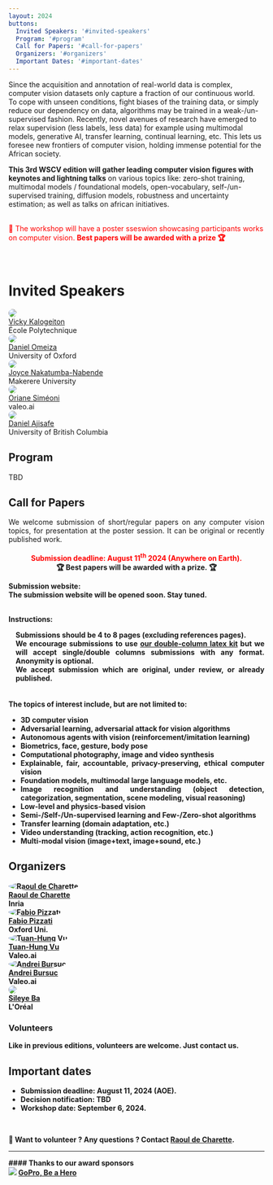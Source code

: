 ```yaml
---
layout: 2024
buttons:
  Invited Speakers: '#invited-speakers'
  Program: '#program'
  Call for Papers: '#call-for-papers'
  Organizers: '#organizers'
  Important Dates: '#important-dates'
---
```


<!-- # Overview -->
<div class="workshopdesc">
Since the acquisition and annotation of real-world data is complex, computer vision datasets only capture a fraction of our continuous world. To cope with unseen conditions, fight biases of the training data, or simply reduce our dependency on data, algorithms may be trained in a weak-/un-supervised fashion. Recently, novel avenues of research have emerged to relax supervision (less labels, less data) for example using multimodal models, generative AI, transfer learning, continual learning, etc. This lets us foresee new frontiers of computer vision, holding immense potential for the African society.

<b>This 3rd WSCV edition will gather leading computer vision figures with keynotes and lightning talks</b> on various topics like: 
zero-shot training, multimodal models / foundational models, open-vocabulary, self-/un-supervised training, diffusion models, robustness and uncertainty estimation; as well as talks on african initiatives.
<br>
<br>


<!-- <div style="text-align: center;">
<a href="#call-for-papers" style="display: inline-block; padding: 10px; margin-left: auto; margin-right: auto; background-color: red; color: white; font-weight: bolder; border-radius: 10px;">Submit your work 📜 (Deadline: August 20th)</a>
</div> -->
<span style="color: red;">
📢 The workshop will have a poster sseswion showcasing participants works on computer vision. <b>Best papers will be awarded with a prize 🏆</b><br/>
<!-- * News 08/28: Decisions are out on <a href="https://openreview.net/group?id=DeepLearningIndaba.com/2023/Workshop/WSCV" target="_blank">OpenReview</a>. -->
<br>
<!-- * News 08/20: Submissions are closed.<br>
* News 08/14: Paper submission deadline is extended to August 20th.<br>
* News 08/01: Submission website is open.-->
</span>
<br> 
<!-- <em>Remote access details will be added here close to the event.</em><br>

 <div class="live">
  The recording is available:<br>
  <a href="https://www.youtube.com/watch?v=12bSyGYJkgA" target="_blank">Workshop on Weakly Supervised Computer-Vision</a>
 </div>
 -->
</div>

# Invited Speakers
<div class="speakers">
  <div class="speaker">
    <a href="https://vicky.kalogeiton.info" target="_blank">
    <img src="/assets/imgs/people/vicky_kalogeiton.jpg" style ="border-radius: 50%; object-fit: cover; width = 100%; aspect-ratio: 1;">
    <br>
    Vicky Kalogeiton</a><br>
    École Polytechnique
  </div>
  <div class="speaker">
    <a href="https://danielomeiza.github.io" target="_blank">
    <img src="/assets/imgs/people/daniel_omeiza.jpg" style ="border-radius: 50%; object-fit: cover; width = 100%; aspect-ratio: 1;">
    <br>
    Daniel Omeiza</a><br>
    University of Oxford
  </div>
  <div class="speaker">
    <a href="https://sites.google.com/view/jnabende/home" target="_blank">
    <img src="/assets/imgs/people/joyce_nakatumba-nabende.jpg" style ="border-radius: 50%; object-fit: cover; width = 100%; aspect-ratio: 1;">
    <br>
    Joyce Nakatumba-Nabende</a><br>
    Makerere University
  </div>
  <div class="speaker">
    <a href="https://osimeoni.github.io/" target="_blank">
    <img src="/assets/imgs/people/oriane_simeoni.jpg" style ="border-radius: 50%; object-fit: cover; width = 100%; aspect-ratio: 1;">
    <br>
    Oriane Siméoni</a><br>
    valeo.ai
  </div>
  <div class="speaker">
    <a href="https://danielajisafe.github.io/" target="_blank">
    <img src="/assets/imgs/people/daniel_ajisafe.png" style ="border-radius: 50%; object-fit: cover; width = 100%; aspect-ratio: 1;">
    <br>
    Daniel Ajisafe</a><br>
    University of British Columbia
  </div>
</div>

## Program

TBD

<!-- <div class="program">
<div class="entry start">
  <span style="color: rgb(200, 0, 0); font-weight: bold;">Times are local Ghana time (GMT).</span><br>
  <div class="time">11:00am</div> - <b>Workshop start</b>
</div>
<div class="entry">
  <div class="speaker">
  </div>
  <div class="details">
    <div class="time">11:00am</div> - Opening remarks. <a href="https://team.inria.fr/rits/membres/raoul-de-charette/" target="_blank">Raoul de Charette</a>, Inria<br>
  </div>
</div>
<div class="entry">
  <div class="speaker">
    <a href="https://stelat.eu/" target="_blank">
    <img alt="Stéphane Lathuilière" src="/assets/imgs/people/stephane_lathuiliere.jpg">
    <br>
    </a>
  </div>
  <div class="details">
    <div class="time">11:10am</div> - <a href="https://stelat.eu/" target="_blank">Stéphane Lathuilière</a>, Telecom Paris<br>
    <div class="title">Data Frugality in Image Generation, Image Generation for Data Frugality</div>
    <a onclick="this.parentElement.getElementsByClassName('abstract')[0].style.display=this.parentElement.getElementsByClassName('abstract')[0].style.display!='block' ? 'block' : 'none';">[+] Abstract</a>
    <div class="abstract">In this talk, we aim to showcase recent developments that demonstrate how image generation tasks can now be addressed with only a few examples. We'll explain how image synthesis models conditioned on semantic maps can be trained effectively using a small set of samples through a transfer learning approach. Next, we'll explore how recent text-conditioned diffusion models go even further, enabling semantic image synthesis in a zero-shot manner. <br>Furthermore, we'll delve into the potential of deep image-generation techniques to facilitate learning in perception tasks with minimal training data. Specifically, we'll investigate how a semantic segmentation model can be adapted from one visual domain to another using just a single unlabeled sample. This adaptation is achieved through leveraging pre-trained text-to-image models. While earlier methods relied on style transfer for such adaptations, we'll illustrate how text-to-image diffusion models can generate synthetic target datasets that replicate real-world scenes and styles. This method allows guiding image generation towards specific concepts while retaining spatial context from a single training image.</div>
  </div>
</div>
<div class="entry">
  <div class="speaker">
    <a href="https://www.mohamed-elhoseiny.com/" target="_blank">
    <img alt="Mohamed H. Elhoseiny" src="/assets/imgs/people/mohamed-h-elhoseiny.jpg">
    <br>
    </a>
  </div>
  <div class="details">
    <div class="time">12:00pm</div> - <a href="https://www.mohamed-elhoseiny.com/" target="_blank">Mohamed H. Elhoseiny</a>, KAUST<br>
    <div class="title">Imaginative Vision Language Models: Towards human-level imaginative AI skills transforming species discovery, content creation, self-driving cars, and Emotional Health / Health Care</div>
    <a onclick="this.parentElement.getElementsByClassName('abstract')[0].style.display=this.parentElement.getElementsByClassName('abstract')[0].style.display!='block' ? 'block' : 'none';">[+] Abstract</a>
    <div class="abstract">Most existing AI learning methods can be categorized into supervised, semi-supervised, and unsupervised methods. These approaches rely on defining empirical risks or losses on the provided labeled and/or unlabeled data. Beyond extracting learning signals from labeled/unlabeled training data, we will reflect in this talk on a class of methods that can learn beyond the vocabulary that was trained on and can compose or create novel concepts. Specifically, we address the question of how these AI skills may assist species discovery, content creation, self-driving cars, emotional health, and more. We refer to this class of techniques as imagination AI methods, and we will dive into how we developed several approaches to build machine learning methods that can See, Create, Drive, and Feel. See: recognize unseen visual concepts by imaginative learning signals and how that may extend in a continual setting where seen and unseen classes change dynamically. Create: generate novel art and fashion by creativity losses. Drive: improve trajectory forecasting for autonomous driving by modeling hallucinative driving intents. Feel: generate emotional descriptions of visual art that are metaphoric and go beyond grounded descriptions. Feel: generate emotional descriptions of visual art that are metaphoric and go beyond grounded descriptions, and how to build these AI systems to be more inclusive of multiple cultures. I will also conclude by pointing out future directions where imaginative AI may help develop better assistive technology for multicultural and more inclusive metaverse, emotional health, and drug discovery.</div>
  </div>
</div>
<div class="entry lunch">
  🍽️ Lunch break 🍽️
</div>
<div class="entry">
  <div class="speaker">
    <a href="https://scholar.google.com/citations?user=eiB0s-kAAAAJ" target="_blank">
    <img alt="Mathilde Caron" src="/assets/imgs/people/mathilde_caron.jpg">
    <br>
    </a>
  </div>
  <div class="details">
    <div class="time">2:00pm</div> - <a href="https://scholar.google.com/citations?user=eiB0s-kAAAAJ" target="_blank">Mathilde Caron</a>, Google<br>
    <div class="title">Large-scale and Efficient Visual Understanding with Transformers</div>
    <a onclick="this.parentElement.getElementsByClassName('abstract')[0].style.display=this.parentElement.getElementsByClassName('abstract')[0].style.display!='block' ? 'block' : 'none';">[+] Abstract</a>
    <div class="abstract">I will present various advances that we have made in developing accurate and scalable models for visual and multi-modal understanding, requiring few annotations. My presentation will include:<br>
    <a href="https://arxiv.org/abs/2104.14294" target="_blank">DINO</a>: We expose our observations from adapting self-supervised learning to vision transformer:  first, self-supervised ViT features contain explicit information about the semantic segmentation of an image. Second, these features can be easily adapted to downstream task with minimal adaptation and are for instance excellent k-NN classifiers.<br>
    <a href="https://arxiv.org/abs/2304.06708" target="_blank">Verbs in action</a>: Current video models and benchmarks have a single frame/object/noun bias. We tackle this problem by bringing together a set of benchmarks that focus more on "verb" or "temporal" understanding and use LLMs to create harder text pairs for contrastive pretraining that forces video models to pay more attention to verbs. <br>
    <a href="https://arxiv.org/abs/2306.07196" target="_blank">RECO</a>: We propose to equip existing foundation models with the ability to refine their embedding with cross-modal retrieved information from an external memory at inference time, which greatly improves zero-shot predictions on fine-grained recognition tasks.</div>
  </div>
</div>
<div class="entry">
  <div class="speaker">
    <a href="https://people.epfl.ch/mathieu.salzmann" target="_blank">
    <img alt="Mathieu Salzmann" src="/assets/imgs/people/mathieu_salzmann.jpg">
    <br>
    </a>
  </div>
  <div class="details">
    <div class="time">2:50pm</div> - <a href="https://people.epfl.ch/mathieu.salzmann" target="_blank">Mathieu Salzmann</a>, EPFL<br>
    <div class="title">Generalizing to Unseen Objects without Re-training</div>
    <a onclick="this.parentElement.getElementsByClassName('abstract')[0].style.display=this.parentElement.getElementsByClassName('abstract')[0].style.display!='block' ? 'block' : 'none';">[+] Abstract</a>
    <div class="abstract">In many practical situations, the objects that will be observed when deploying a deep learning model may differ from those seen during training. This is for example the case in automated driving, where obstacles on the road can be of any kind, significantly differing from the standard categories used to train an object detector. This also occurs in the context of space debris capture, which relies on estimating the 6D pose of debris that may differ from the training ones. In such situations, no annotations are provided for the new objects and re-training or fine-tuning the model is often not practical. Nevertheless, such unseen objects must be handled to ensure operation safety. In this talk, I will present our recent progress towards training deep learning models able to generalize to new object categories at test time. I will focus on the scenarios of road obstacle detection and 6D object pose estimation, and will show that, in both cases, generalization can be facilitated by learning to compare images.</div>
  </div>
</div>
<div class="entry spotlight">
  <div class="speaker">
  </div>
  <div class="details">
    <div class="time">3:40pm</div>
    <div class="title">- Spotlights presentations</div><br>
    <ul class="papers">
      <li><span class="title">Mirror-Aware Neural Humans</span> <span class="authors">Daniel Ajisafe, James Tang, Shih-Yang Su, Bastian Wandt, Helge Rhodin</span></li>
      <li><span class="title">COVID-Attention: Efficient COVID19 Detection using Pre-trained Deep Models based on Vision Transformers and X-ray Images</span> <span class="authors">Imed-eddine Haouli, Walid Hariri, Hassina Seridi-Bouchelaghem</span></li>
      <li><span class="title">3D reconstructions of brain from MRI scans using neural radiance fields</span> <span class="authors">Khadija Iddrisu, Sylwia Malec, Alessandro Crimi</span></li>
      <li><span class="title">Mobile-Based Early Skin Disease Diagnosis for Melanin-Rich Skins</span> <span class="authors">Mathews Jahnical Jere</span></li>
      <li><span class="title">Hybrid Optimization of Coccidiosis Chicken Disease Prediction, Detection and Prevention Using Deep Learning Frameworks</span> <span class="authors">David Wairimu</span></li>
    </ul>
  </div>
</div>
<div class="entry poster">
  <div class="speaker">
  </div>
  <div class="details">
    <div class="time">4:00pm</div>
    <div class="title">👁️🗣️🤝🏾 Poster sessions (15 posters) + ☕ Coffee Break</div><br>
  </div>
</div>
<div class="entry">
  <div class="speaker">
    <a href="https://imagine.enpc.fr/~varolg/" target="_blank">
    <img alt="Gül Varol" src="/assets/imgs/people/gul_varol.jpg">
    <br>
    </a>
  </div>
  <div class="details">
    <div class="time">4:50pm</div> - <a href="https://imagine.enpc.fr/~varolg/" target="_blank">Gül Varol</a>, École des Ponts<br>
    <div class="title">Automatic annotation of open-vocabulary sign language videos</div>
    <a onclick="this.parentElement.getElementsByClassName('abstract')[0].style.display=this.parentElement.getElementsByClassName('abstract')[0].style.display!='block' ? 'block' : 'none';">[+] Abstract</a>
    <div class="abstract">Research on sign language technologies has suffered from the lack of data to train machine learning models. This talk will describe our recent efforts on scalable approaches to automatically annotate continuous sign language videos with the goal of building a large-scale dataset. In particular, we leverage weakly-aligned subtitles from sign interpreted broadcast footage. These subtitles provide us candidate keywords to search and localise individual signs. To this end, we develop several sign spotting techniques: (i) using mouthing cues at the lip region, (ii) looking up videos from sign language dictionaries, and (iii) exploring the sign localisation that emerges from the attention mechanism of a sequence prediction model. We further tackle the subtitle alignment problem to improve their synchronization with signing. With these methods, we build the BBC-Oxford British Sign Language Dataset (BOBSL), continuous signing videos of more than a thousand hours, containing millions of sign instance annotations from a large vocabulary. More information about the dataset can be found at <a href="https://arxiv.org/abs/2111.03635" target="_blank">https://arxiv.org/abs/2111.03635</a></div>
  </div>
</div>
<div class="entry awards">
  <div class="speaker">
  </div>
  <div class="details">
    <div class="time">5:40pm</div>
    <div class="title">- Panel Closing Remarks + 🏆 Announcement of the Awards 🏆</div><br>
  </div>
</div>
<div class="entry end">
  <div class="time">6:00pm</div> - <b>Workshop end</b>
</div>
</div> -->

## Call for Papers



<div style="text-align: justify">
We welcome submission of short/regular papers on any computer vision topics, for presentation at the poster session.
It can be original or recently published work.<br>
<br>

<div style="text-align: center;">
<span style="/*text-decoration: line-through;*/ color: red;"><b>Submission deadline: August 11<sup>th</sup> 2024 (Anywhere on Earth).</b></span><br>
<!-- <span style="color: red;"><b>Submission deadline (EXTENSION): August 20<sup>th</sup> 2023 (Anywhere on Earth).</b></span><br> -->
<b>🏆&nbsp;Best papers will be awarded with a prize.&nbsp;🏆
</div>

<b>Submission website</b>: <br>
The submission website will be opened soon. Stay tuned.
<br>
<br>

<!--
<span style="color:  red;">Please submit pdf of your work on CMT: <a href="https://cmt3.research.microsoft.com/WSCV2023/" target="_blank">https://cmt3.research.microsoft.com/WSCV2023/</a><br>
<b>Deadline is extended to August 7<sup>th</sup> (11:59pm AOE).</b></span><br>
//-->
<b>Instructions</b>:<br>
<div style="margin-left: 1em;">
Submissions should be 4 to 8 pages (excluding references pages).<br>
We encourage submissions to use <a href="assets/latex/WSCV.zip" target="_blank">our double-column latex kit</a> but we will accept single/double columns submissions with any format. Anonymity is optional.<br>
We accept submission which are original, under review, or already published.
</div>
<br>
<br>
The topics of interest include, but are not limited to:

  <ul>
    <li>3D computer vision</li>
    <li>Adversarial learning, adversarial attack for vision algorithms</li>
    <li>Autonomous agents with vision (reinforcement/imitation learning)</li>
    <li>Biometrics, face, gesture, body pose</li>
    <li>Computational photography, image and video synthesis</li>   
    <li>Explainable, fair, accountable, privacy-preserving, ethical computer vision</li>
    <li>Foundation models, multimodal large language models, etc.</li>
    <li>Image recognition and understanding (object detection, categorization, segmentation, scene modeling, visual reasoning)</li>
    <li>Low-level and physics-based vision</li>
    <li>Semi-/Self-/Un-supervised learning and Few-/Zero-shot algorithms</li>
    <li>Transfer learning (domain adaptation, etc.)</li>
    <li>Video understanding (tracking, action recognition, etc.)</li>
    <li>Multi-modal vision (image+text, image+sound, etc.)</li>
  </ul>
</div>

<!-- <span style="color: red;">************ ADD PDF online ************</span> -->
<!-- <a href="https://drive.google.com/file/d/1ktqInynvEBldBYn-bg9SfZXjU5EWb-L7/view?usp=sharing" target="_blank">PDF version</a> //-->

## Organizers
<div class="organizers e2023">
  <div class="organizer">
    <a target="_blank" href="https://team.inria.fr/rits/membres/raoul-de-charette/">
    <img alt="Raoul de Charette" src="/assets/imgs/people/raoul_de-charette.png" style ="border-radius: 50%; object-fit: cover; width = 100%; aspect-ratio: 1;">
    <br>
    Raoul de Charette</a><br>
    Inria
  </div>

  <div class="organizer">
    <a target="_blank" href="https://fabvio.github.io/">
    <img alt="Fabio Pizzati" src="/assets/imgs/people/fabio_pizzati.png" style ="border-radius: 50%; object-fit: cover; width = 100%; aspect-ratio: 1;">
    <br>
    Fabio Pizzati</a><br>
    Oxford Uni.
  </div>

  <div class="organizer">
    <a target="_blank" href="https://tuanhungvu.github.io/">
    <img alt="Tuan-Hung Vu" src="/assets/imgs/people/tuan-hung_vu.jpg" style ="border-radius: 50%; object-fit: cover; width = 100%; aspect-ratio: 1;">
    <br>
    Tuan-Hung Vu</a><br>
    Valeo.ai
  </div>

  <div class="organizer">
    <a target="_blank" href="https://abursuc.github.io/">
    <img alt="Andrei Bursuc" src="/assets/imgs/people/andrei_bursuc.jpg" style ="border-radius: 50%; object-fit: cover; width = 100%; aspect-ratio: 1;">
    <br>
    Andrei Bursuc</a><br>
    Valeo.ai
  </div>
  <div class="organizer">
    <a target="_blank" href="https://sites.google.com/site/sileyeoba/home">
    <img src="/assets/imgs/people/sileye_ba.png" style ="border-radius: 50%; object-fit: cover; width = 100%; aspect-ratio: 1;">
    <br>
    Sileye Ba</a><br>
    L'Oréal
  </div>

</div>

<h3>Volunteers</h3>
Like in previous editions, volunteers are welcome. Just contact us.

## Important dates
- Submission deadline: <strong>August 11, 2024 (AOE)</strong>.
- Decision notification: TBD
- Workshop date: <strong>September 6, 2024.</strong><br>
<br>

📢 Want to volunteer ? Any questions ? Contact <a href="https://team.inria.fr/rits/membres/raoul-de-charette/">Raoul de Charette</a>.


<hr>
#### Thanks to our award sponsors
<div class="sponsors">
  <div class="sponsor">
    <img src="assets/imgs/sponsor_gopro.png">  <a href="https://www.gopro.com" target="_blank">GoPro, Be a Hero</a>
  </div>
</div>
